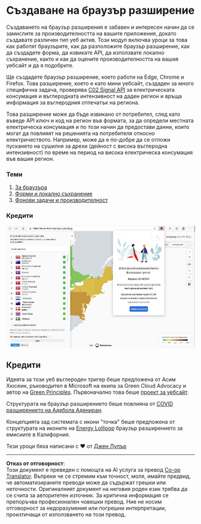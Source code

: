 <!--
CO_OP_TRANSLATOR_METADATA:
{
  "original_hash": "b121a279a6ab39878491f3e572673515",
  "translation_date": "2025-08-28T07:41:27+00:00",
  "source_file": "5-browser-extension/README.md",
  "language_code": "bg"
}
-->
# Създаване на браузър разширение

Създаването на браузър разширения е забавен и интересен начин да се замислите за производителността на вашите приложения, докато създавате различен тип уеб актив. Този модул включва уроци за това как работят браузърите, как да разположите браузър разширение, как да създадете форма, да извикате API, да използвате локално съхранение, както и как да оцените производителността на вашия уебсайт и да я подобрите.

Ще създадете браузър разширение, което работи на Edge, Chrome и Firefox. Това разширение, което е като мини уебсайт, създаден за много специфична задача, проверява [C02 Signal API](https://www.co2signal.com) за електрическата консумация и въглеродната интензивност на даден регион и връща информация за въглеродния отпечатък на региона.

Това разширение може да бъде извикано от потребител, след като въведе API ключ и код на регион във формата, за да определи местната електрическа консумация и по този начин да предостави данни, които могат да повлияят на решенията на потребителя относно електричеството. Например, може да е по-добре да се отложи пускането на сушилня за дрехи (дейност с висока въглеродна интензивност) по време на период на висока електрическа консумация във вашия регион.

### Теми

1. [За браузъра](1-about-browsers/README.md)
2. [Форми и локално съхранение](2-forms-browsers-local-storage/README.md)
3. [Фонови задачи и производителност](3-background-tasks-and-performance/README.md)

### Кредити

![зелено браузър разширение](../../../translated_images/extension-screenshot.0e7f5bfa110e92e3875e1bc9405edd45a3d2e02963e48900adb91926a62a5807.bg.png)

## Кредити

Идеята за този уеб въглероден тригер беше предложена от Асим Хюсеин, ръководител в Microsoft на екипа за Green Cloud Advocacy и автор на [Green Principles](https://principles.green/). Първоначално това беше [проект за уебсайт](https://github.com/jlooper/green).

Структурата на браузър разширението беше повлияна от [COVID разширението на Адебола Адениран](https://github.com/onedebos/covtension).

Концепцията зад системата с икони "точка" беше предложена от структурата на иконите на [Energy Lollipop](https://energylollipop.com/) браузър разширението за емисиите в Калифорния.

Тези уроци бяха написани с ♥️ от [Джен Лупър](https://www.twitter.com/jenlooper)

---

**Отказ от отговорност**:  
Този документ е преведен с помощта на AI услуга за превод [Co-op Translator](https://github.com/Azure/co-op-translator). Въпреки че се стремим към точност, моля, имайте предвид, че автоматизираните преводи може да съдържат грешки или неточности. Оригиналният документ на неговия роден език трябва да се счита за авторитетен източник. За критична информация се препоръчва професионален човешки превод. Ние не носим отговорност за недоразумения или погрешни интерпретации, произтичащи от използването на този превод.